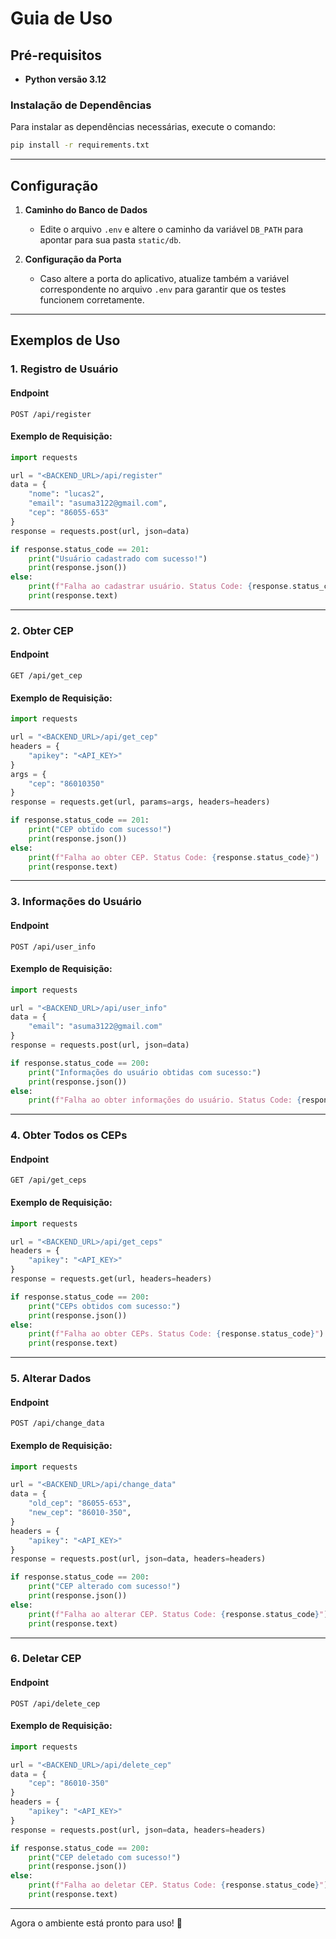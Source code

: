 # Guia de Uso

## Pré-requisitos

- **Python versão 3.12**

### Instalação de Dependências

Para instalar as dependências necessárias, execute o comando:
```bash
pip install -r requirements.txt
```

---

## Configuração

1. **Caminho do Banco de Dados**
   - Edite o arquivo `.env` e altere o caminho da variável `DB_PATH` para apontar para sua pasta `static/db`.

2. **Configuração da Porta**
   - Caso altere a porta do aplicativo, atualize também a variável correspondente no arquivo `.env` para garantir que os testes funcionem corretamente.

---

## Exemplos de Uso

### 1. Registro de Usuário
#### Endpoint
`POST /api/register`

#### Exemplo de Requisição:
```python
import requests

url = "<BACKEND_URL>/api/register"
data = {
    "nome": "lucas2",
    "email": "asuma3122@gmail.com",
    "cep": "86055-653"
}
response = requests.post(url, json=data)

if response.status_code == 201:
    print("Usuário cadastrado com sucesso!")
    print(response.json())
else:
    print(f"Falha ao cadastrar usuário. Status Code: {response.status_code}")
    print(response.text)
```

---

### 2. Obter CEP
#### Endpoint
`GET /api/get_cep`

#### Exemplo de Requisição:
```python
import requests

url = "<BACKEND_URL>/api/get_cep"
headers = {
    "apikey": "<API_KEY>"
}
args = {
    "cep": "86010350"
}
response = requests.get(url, params=args, headers=headers)

if response.status_code == 201:
    print("CEP obtido com sucesso!")
    print(response.json())
else:
    print(f"Falha ao obter CEP. Status Code: {response.status_code}")
    print(response.text)
```

---

### 3. Informações do Usuário
#### Endpoint
`POST /api/user_info`

#### Exemplo de Requisição:
```python
import requests

url = "<BACKEND_URL>/api/user_info"
data = {
    "email": "asuma3122@gmail.com"
}
response = requests.post(url, json=data)

if response.status_code == 200:
    print("Informações do usuário obtidas com sucesso:")
    print(response.json())
else:
    print(f"Falha ao obter informações do usuário. Status Code: {response.status_code}")
```

---

### 4. Obter Todos os CEPs
#### Endpoint
`GET /api/get_ceps`

#### Exemplo de Requisição:
```python
import requests

url = "<BACKEND_URL>/api/get_ceps"
headers = {
    "apikey": "<API_KEY>"
}
response = requests.get(url, headers=headers)

if response.status_code == 200:
    print("CEPs obtidos com sucesso:")
    print(response.json())
else:
    print(f"Falha ao obter CEPs. Status Code: {response.status_code}")
    print(response.text)
```

---

### 5. Alterar Dados
#### Endpoint
`POST /api/change_data`

#### Exemplo de Requisição:
```python
import requests

url = "<BACKEND_URL>/api/change_data"
data = {
    "old_cep": "86055-653",
    "new_cep": "86010-350",
}
headers = {
    "apikey": "<API_KEY>"
}
response = requests.post(url, json=data, headers=headers)

if response.status_code == 200:
    print("CEP alterado com sucesso!")
    print(response.json())
else:
    print(f"Falha ao alterar CEP. Status Code: {response.status_code}")
    print(response.text)
```

---

### 6. Deletar CEP
#### Endpoint
`POST /api/delete_cep`

#### Exemplo de Requisição:
```python
import requests

url = "<BACKEND_URL>/api/delete_cep"
data = {
    "cep": "86010-350"
}
headers = {
    "apikey": "<API_KEY>"
}
response = requests.post(url, json=data, headers=headers)

if response.status_code == 200:
    print("CEP deletado com sucesso!")
    print(response.json())
else:
    print(f"Falha ao deletar CEP. Status Code: {response.status_code}")
    print(response.text)
```

---

Agora o ambiente está pronto para uso! 🚀

